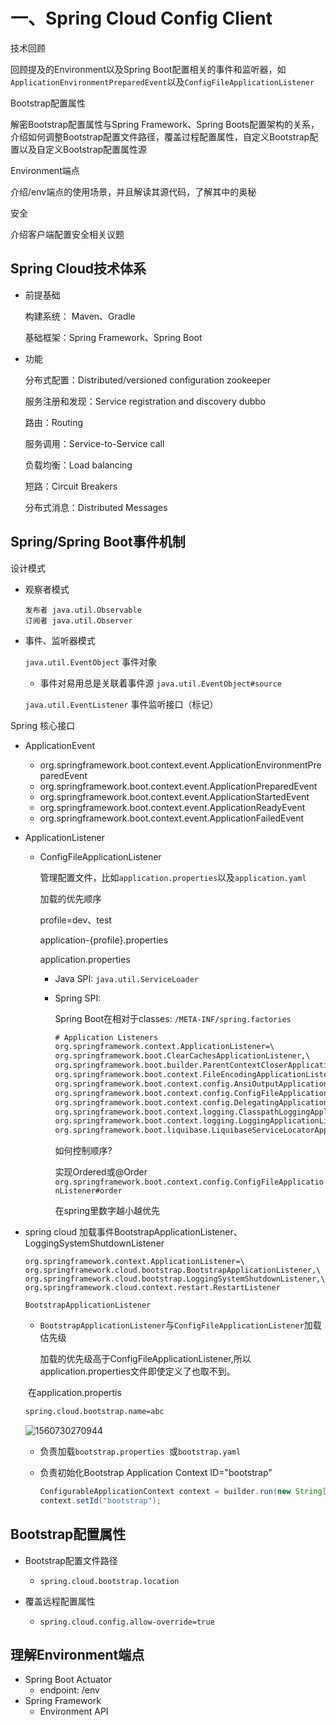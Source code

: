 # 一、Spring Cloud Config Client

技术回顾 

回顾提及的Environment以及Spring Boot配置相关的事件和监听器，如`ApplicationEnvironmentPreparedEvent`以及`ConfigFileApplicationListener`

Bootstrap配置属性

解密Bootstrap配置属性与Spring Framework、Spring Boots配置架构的关系，介绍如何调整Bootstrap配置文件路径，覆盖过程配置属性，自定义Bootstrap配置以及自定义Bootstrap配置属性源

Environment端点

介绍/env端点的使用场景，并且解读其源代码，了解其中的奥秘

安全

介绍客户端配置安全相关议题





## Spring Cloud技术体系

- 前提基础

  构建系统： Maven、Gradle

  基础框架：Spring Framework、Spring Boot

- 功能

  分布式配置：Distributed/versioned configuration   zookeeper

  服务注册和发现：Service registration and discovery  dubbo

  路由：Routing

  服务调用：Service-to-Service call

  负载均衡：Load balancing

  短路：Circuit Breakers

  分布式消息：Distributed Messages

  

## Spring/Spring Boot事件机制

设计模式

- 观察者模式

  ```
  发布者 java.util.Observable
  订阅者 java.util.Observer 
  ```

- 事件、监听器模式

  `java.util.EventObject` 事件对象

  - 事件对易用总是关联着事件源 `java.util.EventObject#source`

  `java.util.EventListener` 事件监听接口（标记）

Spring 核心接口

- ApplicationEvent

  - org.springframework.boot.context.event.ApplicationEnvironmentPreparedEvent
  - org.springframework.boot.context.event.ApplicationPreparedEvent
  - org.springframework.boot.context.event.ApplicationStartedEvent
  - org.springframework.boot.context.event.ApplicationReadyEvent
  - org.springframework.boot.context.event.ApplicationFailedEvent

- ApplicationListener

  - ConfigFileApplicationListener

    管理配置文件，比如`application.properties`以及`application.yaml`

    加载的优先顺序

    profile=dev、test

    application-{profile}.properties

    application.properties

    - Java SPI:  `java.util.ServiceLoader`

    - Spring SPI:

      Spring Boot在相对于classes:  `/META-INF/spring.factories`

      ```xml
      # Application Listeners
      org.springframework.context.ApplicationListener=\
      org.springframework.boot.ClearCachesApplicationListener,\
      org.springframework.boot.builder.ParentContextCloserApplicationListener,\
      org.springframework.boot.context.FileEncodingApplicationListener,\
      org.springframework.boot.context.config.AnsiOutputApplicationListener,\
      org.springframework.boot.context.config.ConfigFileApplicationListener,\
      org.springframework.boot.context.config.DelegatingApplicationListener,\
      org.springframework.boot.context.logging.ClasspathLoggingApplicationListener,\
      org.springframework.boot.context.logging.LoggingApplicationListener,\
      org.springframework.boot.liquibase.LiquibaseServiceLocatorApplicationListener
      ```

      如何控制顺序?

      实现Ordered或@Order `org.springframework.boot.context.config.ConfigFileApplicationListener#order`

      在spring里数字越小越优先

- spring cloud 加载事件BootstrapApplicationListener、LoggingSystemShutdownListener

  ```
  org.springframework.context.ApplicationListener=\
  org.springframework.cloud.bootstrap.BootstrapApplicationListener,\
  org.springframework.cloud.bootstrap.LoggingSystemShutdownListener,\
  org.springframework.cloud.context.restart.RestartListener
  ```

  `BootstrapApplicationListener`

  - `BootstrapApplicationListener`与`ConfigFileApplicationListener`加载估先级

    加载的优先级高于ConfigFileApplicationListener,所以application.properties文件即使定义了也取不到。

  ​       在application.propertis

  ```xml 
  spring.cloud.bootstrap.name=abc
  ```

  ![1560730270944](E:/data/wwwtest/spring-study-cases/a_doc/springboot/img/config_bootstrap_name.png)

  

  

  - 负责加载`bootstrap.properties `或`bootstrap.yaml`

  - 负责初始化Bootstrap Application Context ID="bootstrap"

    ```java
    ConfigurableApplicationContext context = builder.run(new String[0]);
    context.setId("bootstrap");
    ```



## Bootstrap配置属性

- Bootstrap配置文件路径

  - ```properties
    spring.cloud.bootstrap.location
    ```

- 覆盖远程配置属性

  - ```properties
    spring.cloud.config.allow-override=true
    ```



## 理解Environment端点

- Spring Boot Actuator
  - endpoint: /env
- Spring Framework
  - Environment API



